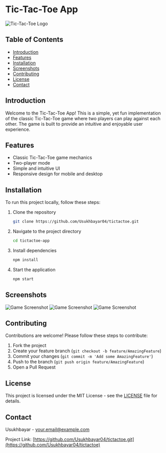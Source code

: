 # Tic-Tac-Toe App

![Tic-Tac-Toe Logo](path/to/logo.png)

## Table of Contents

- [Introduction](#introduction)
- [Features](#features)
- [Installation](#installation)
- [Screenshots](#screenshots)
- [Contributing](#contributing)
- [License](#license)
- [Contact](#contact)

## Introduction

Welcome to the Tic-Tac-Toe App! This is a simple, yet fun implementation of the classic Tic-Tac-Toe game where two players can play against each other. The game is built to provide an intuitive and enjoyable user experience.

## Features

- Classic Tic-Tac-Toe game mechanics
- Two-player mode
- Simple and intuitive UI
- Responsive design for mobile and desktop

## Installation

To run this project locally, follow these steps:

1. Clone the repository
   ```sh
   git clone https://github.com/Usukhbayar04/tictactoe.git
   ```
2. Navigate to the project directory
   ```sh
   cd tictactoe-app
   ```
3. Install dependencies
   ```sh
   npm install
   ```
4. Start the application
   ```sh
   npm start
   ```

## Screenshots

![Game Screenshot]([path/to/sc1.png](https://github.com/Usukhbayar04/tictactoe/blob/master/assets/sc1.png))
![Game Screenshot]([path/to/sc1.png](https://github.com/Usukhbayar04/tictactoe/blob/master/assets/sc2.png))
![Game Screenshot]([path/to/sc1.png](https://github.com/Usukhbayar04/tictactoe/blob/master/assets/sc3.png))

## Contributing

Contributions are welcome! Please follow these steps to contribute:

1. Fork the project
2. Create your feature branch (`git checkout -b feature/AmazingFeature`)
3. Commit your changes (`git commit -m 'Add some AmazingFeature'`)
4. Push to the branch (`git push origin feature/AmazingFeature`)
5. Open a Pull Request

## License

This project is licensed under the MIT License - see the [LICENSE](LICENSE) file for details.

## Contact

Usukhbayar - [your.email@example.com](mailto:your.email@example.com)

Project Link: [https://github.com/Usukhbayar04/tictactoe.git](https://github.com/Usukhbayar04/tictactoe)
